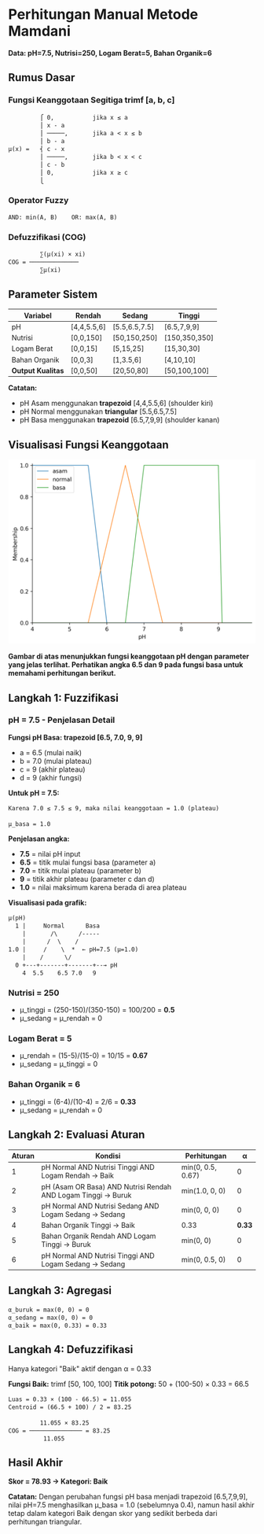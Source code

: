 # Perhitungan Manual Metode Mamdani
**Data: pH=7.5, Nutrisi=250, Logam Berat=5, Bahan Organik=6**

## Rumus Dasar

### Fungsi Keanggotaan Segitiga trimf [a, b, c]
```
         ⎧ 0,           jika x ≤ a
         ⎪ x - a
         ⎪ ─────,       jika a < x ≤ b
         ⎪ b - a
μ(x) =   ⎨ c - x
         ⎪ ─────,       jika b < x < c
         ⎪ c - b
         ⎪ 0,           jika x ≥ c
         ⎩
```

### Operator Fuzzy
```
AND: min(A, B)    OR: max(A, B)
```

### Defuzzifikasi (COG)
```
         ∑(μ(xi) × xi)
COG = ──────────────
         ∑μ(xi)
```

## Parameter Sistem

| Variabel            | Rendah      | Sedang        | Tinggi        |
| ------------------- | ----------- | ------------- | ------------- |
| pH                  | [4,4,5.5,6] | [5.5,6.5,7.5] | [6.5,7,9,9]   |
| Nutrisi             | [0,0,150]   | [50,150,250]  | [150,350,350] |
| Logam Berat         | [0,0,15]    | [5,15,25]     | [15,30,30]    |
| Bahan Organik       | [0,0,3]     | [1,3.5,6]     | [4,10,10]     |
| **Output Kualitas** | [0,0,50]    | [20,50,80]    | [50,100,100]  |

**Catatan:** 
- pH Asam menggunakan **trapezoid** [4,4,5.5,6] (shoulder kiri)
- pH Normal menggunakan **triangular** [5.5,6.5,7.5] 
- pH Basa menggunakan **trapezoid** [6.5,7,9,9] (shoulder kanan)

## Visualisasi Fungsi Keanggotaan

![Fungsi Keanggotaan pH](output/ph_membership.png)

**Gambar di atas menunjukkan fungsi keanggotaan pH dengan parameter yang jelas terlihat. Perhatikan angka 6.5 dan 9 pada fungsi basa untuk memahami perhitungan berikut.**

## Langkah 1: Fuzzifikasi

### pH = 7.5 - Penjelasan Detail

**Fungsi pH Basa: trapezoid [6.5, 7.0, 9, 9]**
- a = 6.5 (mulai naik)
- b = 7.0 (mulai plateau)  
- c = 9 (akhir plateau)
- d = 9 (akhir fungsi)

**Untuk pH = 7.5:**
```
Karena 7.0 ≤ 7.5 ≤ 9, maka nilai keanggotaan = 1.0 (plateau)

μ_basa = 1.0
```

**Penjelasan angka:**
- **7.5** = nilai pH input
- **6.5** = titik mulai fungsi basa (parameter a)
- **7.0** = titik mulai plateau (parameter b)
- **9** = titik akhir plateau (parameter c dan d)
- **1.0** = nilai maksimum karena berada di area plateau

**Visualisasi pada grafik:**
```
μ(pH)
  1 |     Normal      Basa
    |       /\      /-----
    |      /  \    /
1.0 |     /    \  *  ← pH=7.5 (μ=1.0)
    |    /      \/
  0 +---+-------+-------+--→ pH
    4  5.5    6.5 7.0   9
```

### Nutrisi = 250
- μ_tinggi = (250-150)/(350-150) = 100/200 = **0.5**
- μ_sedang = μ_rendah = 0

### Logam Berat = 5
- μ_rendah = (15-5)/(15-0) = 10/15 = **0.67**
- μ_sedang = μ_tinggi = 0

### Bahan Organik = 6
- μ_tinggi = (6-4)/(10-4) = 2/6 = **0.33**
- μ_sedang = μ_rendah = 0

## Langkah 2: Evaluasi Aturan

| Aturan | Kondisi                                                       | Perhitungan       | α        |
| ------ | ------------------------------------------------------------- | ----------------- | -------- |
| 1      | pH Normal AND Nutrisi Tinggi AND Logam Rendah → Baik          | min(0, 0.5, 0.67) | 0        |
| 2      | pH (Asam OR Basa) AND Nutrisi Rendah AND Logam Tinggi → Buruk | min(1.0, 0, 0)    | 0        |
| 3      | pH Normal AND Nutrisi Sedang AND Logam Sedang → Sedang        | min(0, 0, 0)      | 0        |
| 4      | Bahan Organik Tinggi → Baik                                   | 0.33              | **0.33** |
| 5      | Bahan Organik Rendah AND Logam Tinggi → Buruk                 | min(0, 0)         | 0        |
| 6      | pH Normal AND Nutrisi Tinggi AND Logam Sedang → Sedang        | min(0, 0.5, 0)    | 0        |

## Langkah 3: Agregasi
```
α_buruk = max(0, 0) = 0
α_sedang = max(0, 0) = 0  
α_baik = max(0, 0.33) = 0.33
```

## Langkah 4: Defuzzifikasi

Hanya kategori "Baik" aktif dengan α = 0.33

**Fungsi Baik:** trimf [50, 100, 100]
**Titik potong:** 50 + (100-50) × 0.33 = 66.5

```
Luas = 0.33 × (100 - 66.5) = 11.055
Centroid = (66.5 + 100) / 2 = 83.25

         11.055 × 83.25
COG = ─────────────── = 83.25
          11.055
```

## Hasil Akhir
**Skor = 78.93 → Kategori: Baik**

**Catatan:** Dengan perubahan fungsi pH basa menjadi trapezoid [6.5,7,9,9], nilai pH=7.5 menghasilkan μ_basa = 1.0 (sebelumnya 0.4), namun hasil akhir tetap dalam kategori Baik dengan skor yang sedikit berbeda dari perhitungan triangular. 